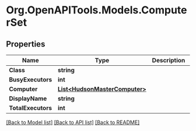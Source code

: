 # Org.OpenAPITools.Models.ComputerSet

## Properties

Name | Type | Description | Notes
------------ | ------------- | ------------- | -------------
**Class** | **string** |  | [optional] 
**BusyExecutors** | **int** |  | [optional] 
**Computer** | [**List&lt;HudsonMasterComputer&gt;**](HudsonMasterComputer.md) |  | [optional] 
**DisplayName** | **string** |  | [optional] 
**TotalExecutors** | **int** |  | [optional] 

[[Back to Model list]](../README.md#documentation-for-models) [[Back to API list]](../README.md#documentation-for-api-endpoints) [[Back to README]](../README.md)

